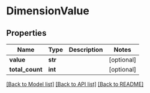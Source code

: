# DimensionValue

## Properties
Name | Type | Description | Notes
------------ | ------------- | ------------- | -------------
**value** | **str** |  | [optional] 
**total_count** | **int** |  | [optional] 

[[Back to Model list]](../README.md#documentation-for-models) [[Back to API list]](../README.md#documentation-for-api-endpoints) [[Back to README]](../README.md)


